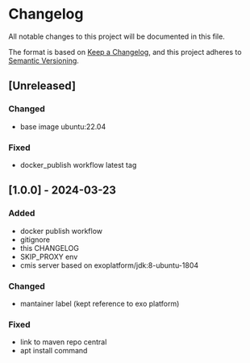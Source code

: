 # Changelog

All notable changes to this project will be documented in this file.

The format is based on [Keep a Changelog](https://keepachangelog.com/en/1.1.0/),
and this project adheres to [Semantic Versioning](https://semver.org/spec/v2.0.0.html).

## [Unreleased]

### Changed

- base image ubuntu:22.04

### Fixed

- docker_publish workflow latest tag

## [1.0.0] - 2024-03-23

### Added

- docker publish workflow
- gitignore
- this CHANGELOG
- SKIP_PROXY env
- cmis server based on exoplatform/jdk:8-ubuntu-1804

### Changed

- mantainer label (kept reference to exo platform)

### Fixed

- link to maven repo central
- apt install command